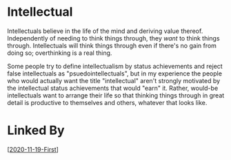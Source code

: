 # Intellectual

Intellectuals believe in the life of the mind and deriving value thereof.  Independently of needing to think things through, they *want* to think things through.  Intellectuals will think things through even if there's no gain from doing so; overthinking is a real thing.

Some people try to define intellectualism by status achievements and reject false intellectuals as "psuedointellectuals", but in my experience the people who would actually want the title "intellectual" aren't strongly motivated by the intellectual status achievements that would "earn" it.  Rather, would-be intellectuals want to arrange their life so that thinking things through in great detail is productive to themselves and others, whatever that looks like.

# Linked By
[[2020-11-19-First]]

[//begin]: # "Autogenerated link references for markdown compatibility"
[2020-11-19-First]: 2020-11-19-First.md "2020-11-19-First"
[//end]: # "Autogenerated link references"